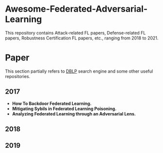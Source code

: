# Awesome-Federated-Adversarial-Learning

This repository contains Attack-related FL papers, Defense-related FL papers, Robustness Certification FL papers, etc., ranging from 2018 to 2021.

# Paper
This section partially refers to [DBLP](https://dblp.org/search?q=federated%20attack%20%7C%20backdoor%20%7C%20poison%20%7C%20defense%20%7C%20robustness%20%7C%20robust%20%7C%20adversarial%20%7C%20adversary) search engine and some other useful repositories.

## 2017
- **How To Backdoor Federated Learning.**
- **Mitigating Sybils in Federated Learning Poisoning.**
- **Analyzing Federated Learning through an Adversarial Lens.**

## 2018

## 2019
